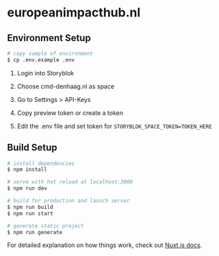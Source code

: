 # europeanimpacthub.nl

## Environment Setup

```bash
# copy sample of environment
$ cp .env.example .env
```
1. Login into Storyblok
2. Choose cmd-denhaag.nl as space

3. Go to Settings > API-Keys

4. Copy preview token or create a token

5. Edit the .env file and set token for ``STORYBLOK_SPACE_TOKEN=TOKEN_HERE``

## Build Setup

```bash
# install dependencies
$ npm install

# serve with hot reload at localhost:3000
$ npm run dev

# build for production and launch server
$ npm run build
$ npm run start

# generate static project
$ npm run generate
```

For detailed explanation on how things work, check out [Nuxt.js docs](https://nuxtjs.org).
